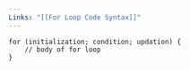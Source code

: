 ```yaml
---
Links: "[[For Loop Code Syntax]]"
---
```

```Syntax
for (initialization; condition; updation) {
	// body of for loop
}
```